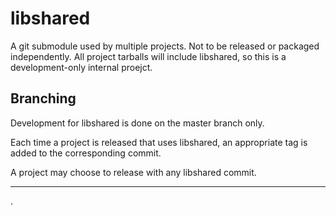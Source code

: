 libshared
=========

A git submodule used by multiple projects. Not to be released or packaged
independently. All project tarballs will include libshared, so this is a
development-only internal proejct.

Branching
---------

Development for libshared is done on the master branch only.

Each time a project is released that uses libshared, an appropriate tag is
added to the corresponding commit.

A project may choose to release with any libshared commit.

---
.
